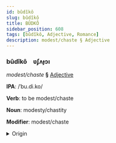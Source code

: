 ```yaml
---
id: bûdîkô
slug: bûdîkô
title: BÛDKÔ
sidebar_position: 608
tags: [bûdîkô, Adjective, Romance]
description: modest/chaste § Adjective
---
```


### bûdîkô&emsp;<span kind="abugida">ʋʄʌɟɔı</span>

*modest/chaste* **§** [Adjective](../../tags/Adjective)

**IPA**: /ˈbu.di.ko/

**Verb**: to be modest/chaste

**Noun**: modesty/chastity

**Modifier**: modest/chaste

<details>
    <summary>Origin</summary>
    Italian pudico /puˈdi.ko/<br/>
    <em>Romance Language Family</em>
</details>